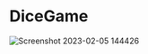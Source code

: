 # DiceGame
![Screenshot 2023-02-05 144426](https://user-images.githubusercontent.com/85697658/216810919-ee9b39db-b179-4033-a25f-00e0ba1be245.png)
